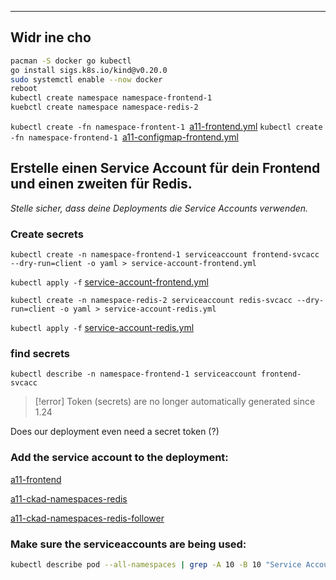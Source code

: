 ***

## Widr ine cho

```bash
pacman -S docker go kubectl
go install sigs.k8s.io/kind@v0.20.0
sudo systemctl enable --now docker
reboot
kubectl create namespace namespace-frontend-1
kuebctl create namespace namespace-redis-2
```

`kubectl create -fn namespace-frontent-1 `[a11-frontend.yml](a11-frontend.yml)
`kubectl create -fn namespace-frontend-1 `[a11-configmap-frontend.yml](a11-configmap-frontend.yml)

## Erstelle einen Service Account für dein Frontend und einen zweiten für Redis.
*Stelle sicher, dass deine Deployments die Service Accounts verwenden.*

### Create secrets

`kubectl create -n namespace-frontend-1 serviceaccount frontend-svcacc --dry-run=client -o yaml > service-account-frontend.yml`

`kubectl apply -f` [service-account-frontend.yml](service-account-frontend.yml)

`kubectl create -n namespace-redis-2 serviceaccount redis-svcacc --dry-run=client -o yaml > service-account-redis.yml`

`kubectl apply -f` [service-account-redis.yml](service-account-redis.yml)

### find secrets

```
kubectl describe -n namespace-frontend-1 serviceaccount frontend-svcacc
```

>[!error] Token (secrets) are no longer automatically generated since 1.24

Does our deployment even need a secret token (?)

### Add the service account to the deployment:

[a11-frontend](a11-frontend.yml)

[a11-ckad-namespaces-redis](a11-ckad-namespaces-redis.yml)

[a11-ckad-namespaces-redis-follower](a11-ckad-namespaces-redis-follower.yml)


### Make sure the serviceaccounts are being used:

```zsh
kubectl describe pod --all-namespaces | grep -A 10 -B 10 "Service Account"
```